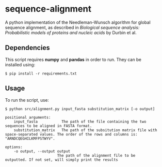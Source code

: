 # sequence-alignment

A python implementation of the Needleman-Wunsch algorithm for global sequence alignment, as described in _Biological sequence analysis: Probabilistic models of proteins and nucleic acids_ by Durbin et al.

## Dependencies

This script requires **numpy** and **pandas** in order to run. They can be installed using:
```
$ pip install -r requirements.txt
```
## Usage

To run the script, use:
```
$ python src/alignment.py input_fasta substitution_matrix [-o output]
```

```
positional arguments:
    input_fasta           The path of the file containing the two sequences to be aligned in FASTA format.
    substitution_matrix   The path of the subsitution matrix file with space-separated values. The order of the rows and columns is: "ARNDCQEGHILKMFPSTWYV".

options:
    -o output, --output output
                        The path of the alignment file to be outputted. If not set, will simply print the results
```
